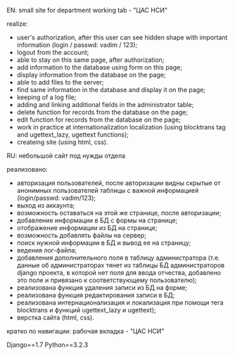 ﻿EN:
small site for department
working tab - "ЦАС НСИ"

realize:
- user's authorization, after this user can see hidden shape with important information (login / passwd: vadim / 123);
- logout from the account;
- able to stay on this same page, after authorization;
- add information to the database using form on this page;
- display information from the database on the page;
- able to add files to the server;
- find same information in the database and display it on the page;
- keeping of a log file;
- adding and linking additional fields in the administrator table;
- delete function for records from the database on the page;
- edit function for records from the database on the page;
- work in practice at internationalization localization (using blocktrans tag and ugettext_lazy, ugettext functions);
- createing site (using html, css).





RU:
небольшой сайт под нужды отдела

реализовано:
- авторизация пользователей, после авторизации видны скрытые от анонимных пользователей таблицы с важной информацией (login/passwd:  vadim/123);
- выход из аккаунта;
- возможноcть оставаться на этой же странице, после авторизации;
- добавление информации в БД с формы на странице;
- отображение информации из БД на странице;
- возможность добавлять файлы на сервер;
- поиск нужной информации в БД и вывод ее на страницу;
- ведения лог-файла;
- добавления дополнительного поля в таблицу администратора (т.е. данные об администраторах тянет из таблицы БД администраторов django проекта, в которой нет поля для ввода отчества, добавлено это поле и привязано к соответствующему пользователю);
- реализована функция удаления записи из БД на форме;
- реализована функция редактирования записи в БД;
- реализована интернационализация и локализация при помощи тега blocktrans и функций ugettext_lazy и ugettext);
- верстка сайта (html, css).


кратко по навигации:
рабочая вкладка - "ЦАС НСИ"




Django==1.7
Python==3.2.3

